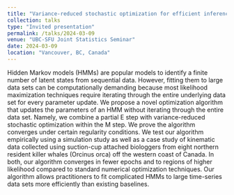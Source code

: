 ```yaml
---
title: "Variance-reduced stochastic optimization for efficient inference of hidden Markov models"
collection: talks
type: "Invited presentation"
permalink: /talks/2024-03-09
venue: "UBC-SFU Joint Statistics Seminar"
date: 2024-03-09
location: "Vancouver, BC, Canada"
---
```


Hidden Markov models (HMMs) are popular models to identify a finite number of latent states from sequential data. However, fitting them to large data sets can be computationally demanding because most likelihood maximization techniques require iterating through the entire underlying data set for every parameter update. We propose a novel optimization algorithm that updates the parameters of an HMM without iterating through the entire data set. Namely, we combine a partial E step with variance-reduced stochastic optimization within the M step. We prove the algorithm converges under certain regularity conditions. We test our algorithm empirically using a simulation study as well as a case study of kinematic data collected using suction-cup attached biologgers from eight northern resident killer whales (Orcinus orca) off the western coast of Canada. In both, our algorithm converges in fewer epochs and to regions of higher likelihood compared to standard numerical optimization techniques. Our algorithm allows practitioners to fit complicated HMMs to large time-series data sets more efficiently than existing baselines.
